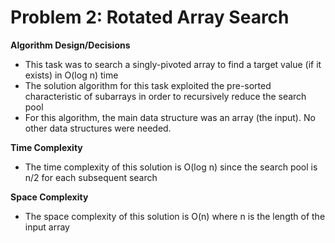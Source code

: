 # Problem 2: Rotated Array Search
**Algorithm Design/Decisions**
* This task was to search a singly-pivoted array to find a target value (if it exists) in O(log n) time
* The solution algorithm for this task exploited the pre-sorted characteristic of subarrays in order to recursively reduce the search pool
* For this algorithm, the main data structure was an array (the input). No other data structures were needed.

**Time Complexity**
* The time complexity of this solution is O(log n) since the search pool is n/2 for each subsequent search

**Space Complexity**
* The space complexity of this solution is O(n) where n is the length of the input array

